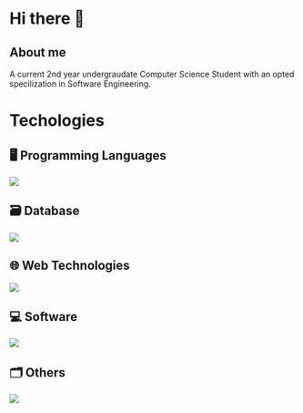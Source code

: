 # Hi there 👋
## About me
A current 2nd year undergraudate Computer Science Student with an opted specilization in Software Engineering. </br>

# Techologies
## 🖥️ Programming Languages 
![](https://skillicons.dev/icons?i=py,java,js,ts)

## 🗃️ Database 
![](https://skillicons.dev/icons?i=sqlite,mongodb)

## 🌐 Web Technologies
![](https://skillicons.dev/icons?i=react,nodejs,express,nextjs,graphql)

## 💻 Software
![](https://skillicons.dev/icons?i=pycharm,idea,webstorm,vscode)

## 🗂️ Others
![](https://skillicons.dev/icons?i=git,github,linux)

